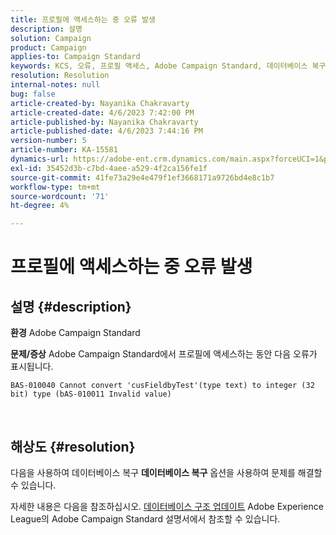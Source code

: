 ```yaml
---
title: 프로필에 액세스하는 중 오류 발생
description: 설명
solution: Campaign
product: Campaign
applies-to: Campaign Standard
keywords: KCS, 오류, 프로필 액세스, Adobe Campaign Standard, 데이터베이스 복구
resolution: Resolution
internal-notes: null
bug: false
article-created-by: Nayanika Chakravarty
article-created-date: 4/6/2023 7:42:00 PM
article-published-by: Nayanika Chakravarty
article-published-date: 4/6/2023 7:44:16 PM
version-number: 5
article-number: KA-15581
dynamics-url: https://adobe-ent.crm.dynamics.com/main.aspx?forceUCI=1&pagetype=entityrecord&etn=knowledgearticle&id=b9aab117-b3d4-ed11-a7c7-6045bd006b3d
exl-id: 35452d3b-c7bd-4aee-a529-4f2ca156fe1f
source-git-commit: 41fe73a29e4e479f1ef3668171a9726bd4e8c1b7
workflow-type: tm+mt
source-wordcount: '71'
ht-degree: 4%

---
```


# 프로필에 액세스하는 중 오류 발생

## 설명 {#description}


<b>환경</b>
Adobe Campaign Standard

<b>문제/증상</b>
Adobe Campaign Standard에서 프로필에 액세스하는 동안 다음 오류가 표시됩니다.


```
BAS-010040 Cannot convert 'cusFieldbyTest'(type text) to integer (32 bit) type (bAS-010011 Invalid value)
```






 



## 해상도 {#resolution}


다음을 사용하여 데이터베이스 복구 <b>데이터베이스 복구</b> 옵션을 사용하여 문제를 해결할 수 있습니다.

자세한 내용은 다음을 참조하십시오. [데이터베이스 구조 업데이트](https://experienceleague.adobe.com/docs/campaign-standard/using/developing/adding-or-extending-a-resource/updating-the-database-structure.html?lang=en) Adobe Experience League의 Adobe Campaign Standard 설명서에서 참조할 수 있습니다.
